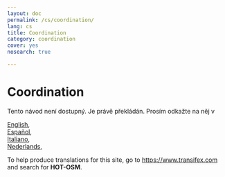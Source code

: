 ```yaml
---
layout: doc
permalink: /cs/coordination/
lang: cs
title: Coordination
category: coordination
cover: yes
nosearch: true

---
```


Coordination  
=================  

Tento návod není dostupný. Je právě překládán. Prosím odkažte na něj v   

[English](/en/coordination/),  
[Español](/es/coordination/),  
[Italiano](/it/coordination/),  
[Nederlands](/nl/coordination/),  

To help produce translations for this site, go to <https://www.transifex.com> and search for **HOT-OSM**.  

<!-- hidden text -->
